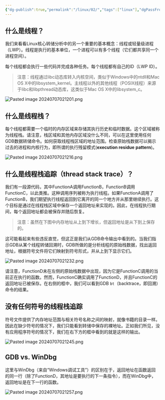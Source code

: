 ```yaml
---
{"dg-publish":true,"permalink":"/linux/02/","tags":["linux"],"dgPassFrontmatter":true}
---
```




## 什么是线程？

我们来看看Linux核心转储分析中的另一个重要的基本概念：线程或轻量级进程（LWP）。线程是执行的基本单位，一个进程可以有多个线程（它们都共享同一个进程空间）。

每个线程都会执行一些代码并完成各种任务。每个线程都有自己的ID（LWP ID）。

>注意：线程通过libc动态库转入内核空间，类似于Windows中的ntdll和Mac OS X中的libsystem_kernel。主线程以外的其他线程（POSIX线程）来源于libc和libpthread动态库，这类似于Mac OS X中的libsystem_c。

![Pasted image 20240707021201.png](/img/user/Linux/assert/Pasted%20image%2020240707021201.png)
## 什么是线程栈？

每个线程都需要一个临时的内存区域来存储其执行历史和临时数据。这个区域被称为线程栈。请注意，栈区域和其他内存区域没什么不同，可以在这里使用任何GDB数据转储命令。如何获取线程栈区域的地址范围。检查原始栈数据可以揭示过去的进程和内核行为，即所谓的执行残留模式(**execution residue** **pattern**)。

![Pasted image 20240707021216.png](/img/user/Linux/assert/Pasted%20image%2020240707021216.png)
## 什么是线程栈追踪（thread stack trace）？  

我们有一段源代码，其中FunctionA调用FunctionB，FunctionB调用FunctionC，以此类推。这种调用序列被称为执行线程。如果FunctionA调用了FunctionB，我们期望执行线程返回到它离开的同一个地方并从那里继续执行。这个目标是通过在线程栈区域中保存一个返回地址来实现的。因此，在线程执行期间，每个返回地址都会被保存并随后恢复。

> 注意：虽然在下图中内存地址从上到下增长，但返回地址是从下到上保存的。

这可能看起来有些违反直觉，但这正是我们从GDB命令输出中看到的。当我们指示GDB从某个线程转储回溯时，GDB所做的是分析线程的原始栈数据，找出返回地址，根据符号文件将它们映射到符号形式，并从上到下显示它们。

![Pasted image 20240707021232.png](/img/user/Linux/assert/Pasted%20image%2020240707021232.png)

请注意，FunctionD未在左侧的原始栈数据中出现，因为它是FunctionC调用的当前正在执行的函数。然而，FunctionC确实调用了FunctionD，并且FunctionC的返回地址已被保存。在右侧的框中，我们可以看到GDB `bt`（backtrace，即回溯）命令的结果。

## **没有任何符号的线程栈追踪**

符号文件提供了内存地址范围与相关符号名称之间的映射，就像书籍的目录一样。因此在缺少符号的情况下，我们只能看到转储中保存的裸地址。正如我们所见，没有应用程序符号的情况下，我们在右下方的框中看到的就是这样的输出。

![Pasted image 20240707021245.png](/img/user/Linux/assert/Pasted%20image%2020240707021245.png)
## GDB vs. WinDbg

这里与WinDbg（来自“Windows调试工具”）的区别在于，返回地址在函数返回的同一行（除了FunctionD，其地址是要执行的下一条指令），而在WinDbg中，返回地址是在下一行的函数。

![Pasted image 20240707021257.png](/img/user/Linux/assert/Pasted%20image%2020240707021257.png)